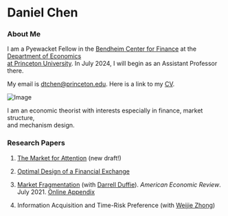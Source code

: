 # Daniel Chen
### About Me

I am a Pyewacket Fellow in the [Bendheim Center for Finance](https://bcf.princeton.edu) at the [Department of Economics   
at Princeton University](https://economics.princeton.edu). 
In July 2024, I will begin as an Assistant Professor there. 


My email is dtchen@princeton.edu. Here is a link to my [CV](CVOctober2023.pdf).


![Image](https://dtc1995.github.io/danielchenpic.png)

I am an economic theorist with interests especially in finance, market structure,  
and mechanism design. 

### Research Papers
1. [The Market for Attention](https://drive.google.com/file/d/1pgOcnkTeMeXF14Fo2zU1O3j5iJUU8LRS/view?usp=sharing) (new draft!) 

2.  [Optimal Design of a Financial Exchange](https://drive.google.com/file/d/12KpGxa75Cymr4NHG5jI30metR2z0X1dF/view?usp=share_link) 
  

3.  [Market Fragmentation](https://www.gsb.stanford.edu/sites/default/files/paper-or-publication/aer.marketfrag.pdf) (with [Darrell Duffie](https://www.darrellduffie.com)). *American Economic Review*. July 2021. [Online Appendix](https://dtc1995.github.io/ChenDuffieOnlineAppendixFeb2021.pdf)  
 

4.  Information Acquisition and Time-Risk Preference (with [Weijie Zhong](https://www.gsb.stanford.edu/faculty-research/faculty/weijie-zhong))
 




